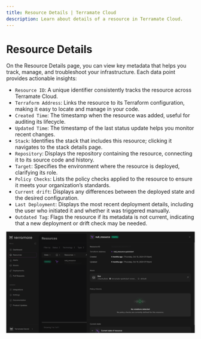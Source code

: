 ```yaml
---
title: Resource Details | Terramate Cloud
description: Learn about details of a resource in Terramate Cloud.
---
```


# Resource Details

On the Resource Details page, you can view key metadata that helps you track, manage, and troubleshoot your infrastructure. Each data point provides actionable insights:
- `Resource ID`: A unique identifier consistently tracks the resource across Terramate Cloud.
- `Terraform Address`: Links the resource to its Terraform configuration, making it easy to locate and manage in your code.
- `Created Time`: The timestamp when the resource was added, useful for auditing its lifecycle.
- `Updated Time`: The timestamp of the last status update helps you monitor recent changes.
- `Stack`: Identifies the stack that includes this resource; clicking it navigates to the stack details page.
- `Repository`: Displays the repository containing the resource, connecting it to its source code and history.
- `Target`: Specifies the environment where the resource is deployed, clarifying its role.
- `Policy Checks`: Lists the policy checks applied to the resource to ensure it meets your organization’s standards.
- `Current drift`: Displays any differences between the deployed state and the desired configuration.
- `Last Deployment`: Displays the most recent deployment details, including the user who initiated it and whether it was triggered manually.
- `Outdated Tag`: Flags the resource if its metadata is not current, indicating that a new deployment or drift check may be needed.


![Resource details](../assets/resource_details.png)
